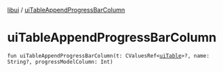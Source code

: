 [libui](README.md) / [uiTableAppendProgressBarColumn](ui-table-append-progress-bar-column.md)

# uiTableAppendProgressBarColumn

`fun uiTableAppendProgressBarColumn(t: CValuesRef<`[`uiTable`](ui-table.md)`>?, name: String?, progressModelColumn: Int)`